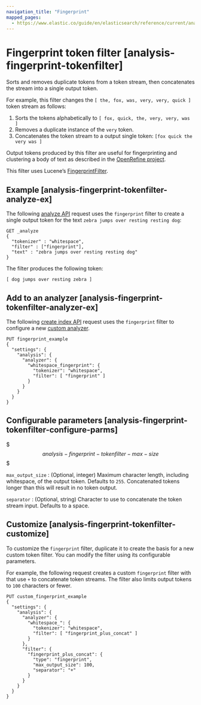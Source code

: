 ```yaml
---
navigation_title: "Fingerprint"
mapped_pages:
  - https://www.elastic.co/guide/en/elasticsearch/reference/current/analysis-fingerprint-tokenfilter.html
---
```


# Fingerprint token filter [analysis-fingerprint-tokenfilter]


Sorts and removes duplicate tokens from a token stream, then concatenates the stream into a single output token.

For example, this filter changes the `[ the, fox, was, very, very, quick ]` token stream as follows:

1. Sorts the tokens alphabetically to `[ fox, quick, the, very, very, was ]`
2. Removes a duplicate instance of the `very` token.
3. Concatenates the token stream to a output single token: `[fox quick the very was ]`

Output tokens produced by this filter are useful for fingerprinting and clustering a body of text as described in the [OpenRefine project](https://github.com/OpenRefine/OpenRefine/wiki/Clustering-In-Depth#fingerprint).

This filter uses Lucene’s [FingerprintFilter](https://lucene.apache.org/core/10_0_0/analysis/common/org/apache/lucene/analysis/miscellaneous/FingerprintFilter.md).

## Example [analysis-fingerprint-tokenfilter-analyze-ex]

The following [analyze API](https://www.elastic.co/docs/api/doc/elasticsearch/operation/operation-indices-analyze) request uses the `fingerprint` filter to create a single output token for the text `zebra jumps over resting resting dog`:

```console
GET _analyze
{
  "tokenizer" : "whitespace",
  "filter" : ["fingerprint"],
  "text" : "zebra jumps over resting resting dog"
}
```

The filter produces the following token:

```text
[ dog jumps over resting zebra ]
```


## Add to an analyzer [analysis-fingerprint-tokenfilter-analyzer-ex]

The following [create index API](https://www.elastic.co/docs/api/doc/elasticsearch/operation/operation-indices-create) request uses the `fingerprint` filter to configure a new [custom analyzer](docs-content://manage-data/data-store/text-analysis/create-custom-analyzer.md).

```console
PUT fingerprint_example
{
  "settings": {
    "analysis": {
      "analyzer": {
        "whitespace_fingerprint": {
          "tokenizer": "whitespace",
          "filter": [ "fingerprint" ]
        }
      }
    }
  }
}
```


## Configurable parameters [analysis-fingerprint-tokenfilter-configure-parms]

$$$analysis-fingerprint-tokenfilter-max-size$$$

`max_output_size`
:   (Optional, integer) Maximum character length, including whitespace, of the output token. Defaults to `255`. Concatenated tokens longer than this will result in no token output.

`separator`
:   (Optional, string) Character to use to concatenate the token stream input. Defaults to a space.


## Customize [analysis-fingerprint-tokenfilter-customize]

To customize the `fingerprint` filter, duplicate it to create the basis for a new custom token filter. You can modify the filter using its configurable parameters.

For example, the following request creates a custom `fingerprint` filter with that use `+` to concatenate token streams. The filter also limits output tokens to `100` characters or fewer.

```console
PUT custom_fingerprint_example
{
  "settings": {
    "analysis": {
      "analyzer": {
        "whitespace_": {
          "tokenizer": "whitespace",
          "filter": [ "fingerprint_plus_concat" ]
        }
      },
      "filter": {
        "fingerprint_plus_concat": {
          "type": "fingerprint",
          "max_output_size": 100,
          "separator": "+"
        }
      }
    }
  }
}
```


